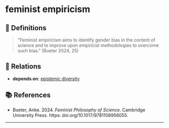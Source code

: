 # feminist empiricism

## 📖 Definitions

> "Feminist empiricism aims to identify gender bias in the content of science and to improve upon empiricist methodologies to overcome such bias." (Bueter 2024, 25)

## 🔗 Relations

- **depends on**: [epistemic diversity](./epistemic-diversity.md)

## 📚 References

- Bueter, Anke. 2024. _Feminist Philosophy of Science_. Cambridge University Press. https: doi.org/10.1017/9781108956055.

---

<script src="https://giscus.app/client.js"
                data-repo="natesheehan/conceptcartography"
                data-repo-id="R_kgDOPB5QiQ"
                data-category="General"
                data-category-id="DIC_kwDOPB5Qic4CsAxd"
                data-mapping="pathname"
                data-strict="0"
                data-reactions-enabled="1"
                data-emit-metadata="0"
                data-input-position="bottom"
                data-theme="catppuccin_mocha"
                data-lang="en"
                crossorigin="anonymous"
                async>
        </script>
        
